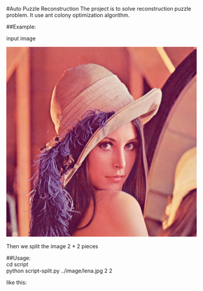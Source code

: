 #Auto Puzzle Reconstruction
The project is to solve reconstruction puzzle problem.
It use ant colony optimization algorithm.

##Example:

input image

![lena](image/lena.jpg)

Then we split the image 2 * 2 pieces 

##Usage:  
    cd script  
    python script-split.py ../image/lena.jpg 2 2

like this:
